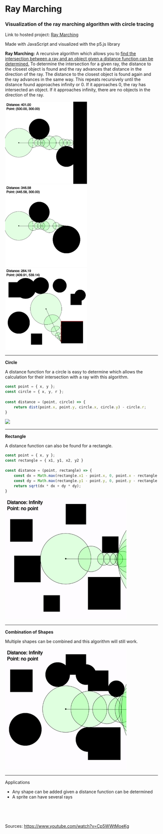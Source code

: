 # Ray Marching

### Visualization of the ray marching algorithm with circle tracing

Link to hosted project: [Ray Marching](https://tansonlee.github.io/ray-marching/)

Made with JavaScript and visualized with the p5.js library

**Ray Marching:** A recursive algorithm which allows you to <ins>find the intersection between a ray and an object given a distance function can be determined.</ins> To determine the intersection for a given ray, the distance to the closest object is found and the ray advances that distance in the direction of the ray. The distance to the closest object is found again and the ray advances in the same way. This repeats recursively until the distance found approaches infinity or 0. If it approaches 0, the ray has intersected an object. If it approaches infinity, there are no objects in the direction of the ray.

<img src="assets/demo1.png" width="270px"><img src="assets/demo2.png" width="270px"><img src="assets/demo3.png" width="270px">

---

**Circle**

A distance function for a circle is easy to determine which allows the calculation for their intersection with a ray with this algorithm.

```javascript
const point = { x, y };
const circle = { x, y, r };

const distance = (point, circle) => {
	return dist(point.x, point.y, circle.x, circle.y) - circle.r;
}
```

<img src="assets/circles.gif" width="400px">

---

**Rectangle**

A distance function can also be found for a rectangle.

```javascript
const point = { x, y };
const rectangle = { x1, y1, x2, y2 }

const distance = (point, rectangle) => {
	const dx = Math.max(rectangle.x1 - point.x, 0, point.x - rectangle.x2);
	const dy = Math.max(rectangle.y1 - point.y, 0, point.y - rectangle.y2);
	return sqrt(dx * dx + dy * dy);
}

```

<img src="assets/squares.gif" width="400px">

---

**Combination of Shapes**

Multiple shapes can be combined and this algorithm will still work.

<img src="assets/both.gif" width="400px">

---

Applications

-   Any shape can be added given a distance function can be determined
-   A sprite can have several rays

<br>
<br>
<br>

Sources: https://www.youtube.com/watch?v=Cp5WWtMoeKg
